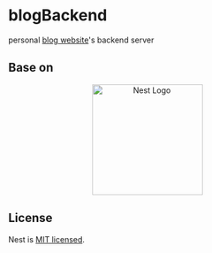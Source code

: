 # blogBackend

personal [blog website](www.snofly.cn)'s backend server

## Base on

<p align="center">
  <a href="http://nestjs.com/" target="blank"><img src="https://nestjs.com/img/logo-small.svg" width="200" alt="Nest Logo" /></a>
</p>

## License

Nest is [MIT licensed](LICENSE).
